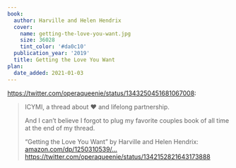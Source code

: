 ```yaml
---
book:
  author: Harville and Helen Hendrix
  cover:
    name: getting-the-love-you-want.jpg
    size: 36028
    tint_color: '#da0c10'
  publication_year: '2019'
  title: Getting the Love You Want
plan:
  date_added: 2021-01-03
---
```


<https://twitter.com/operaqueenie/status/1343250451681067008>:

> ICYMI, a thread about ❤️ and lifelong partnership.
>
> And I can’t believe I forgot to plug my favorite couples book of all time at the end of my thread.
>
> “Getting the Love You Want” by Harville and Helen Hendrix: [amazon.com/dp/1250310539/…](https://www.amazon.com/dp/1250310539/ref=cm_sw_r_cp_api_glc_fabc_DBm6FbGA99FC6) <https://twitter.com/operaqueenie/status/1342152821643173888>